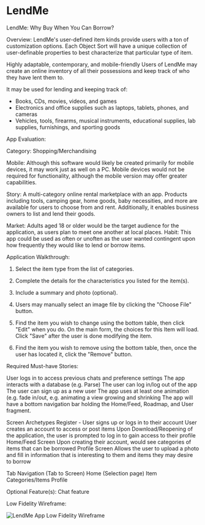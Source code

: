 # LendMe
LendMe: Why Buy When You Can Borrow? 

Overview: LendMe's user-defined item kinds provide users with a ton of customization options. Each Object Sort will have a unique collection of user-definable properties to best characterize that particular type of item.

Highly adaptable, contemporary, and mobile-friendly Users of LendMe may create an online inventory of all their possessions and keep track of who they have lent them to.

It may be used for lending and keeping track of:

- Books, CDs, movies, videos, and games
- Electronics and office supplies such as laptops, tablets, phones, and cameras
- Vehicles, tools, firearms, musical instruments, educational supplies, lab supplies, furnishings, and sporting goods

App Evaluation:

Category: Shopping/Merchandising 

Mobile: Although this software would likely be created primarily for mobile devices, it may work just as well on a PC. Mobile devices would not be required for functionality, although the mobile version may offer greater capabilities.

Story: A multi-category online rental marketplace with an app. Products including tools, camping gear, home goods, baby necessities, and more are available for users to choose from and rent. Additionally, it enables business owners to list and lend their goods.

Market: Adults aged 18 or older would be the target audience for the application, as users plan to meet one another at local places.
Habit: This app could be used as often or unoften as the user wanted contingent upon how frequently they would like to lend or borrow items.


Application Walkthrough:

1. Select the item type from the list of categories.

2. Complete the details for the characteristics you listed for the item(s).

3. Include a summary and photo (optional).

4. Users may manually select an image file by clicking the "Choose File" button. 

5. Find the item you wish to change using the bottom table, then click "Edit" when you do. On the main form, the choices for this Item will load. Click "Save" after the user is done modifying the item.

6. Find the item you wish to remove using the bottom table, then, once the user has located it, click the "Remove" button.

Required Must-have Stories:

User logs in to access previous chats and preference settings
The app interacts with a database (e.g. Parse)
The user can log in/log out of the app
The user can sign up as a new user
The app uses at least one animation (e.g. fade in/out, e.g. animating a view growing and shrinking
The app will have a bottom navigation bar holding the Home/Feed, Roadmap, and User fragment.

Screen Archetypes
Register - User signs up or logs in to their account
User creates an account to access or post items
Upon Download/Reopening of the application, the user is prompted to log in to gain access to their profile
Home/Feed Screen
Upon creating their account, would see categories of items that can be borrowed
Profile Screen
Allows the user to upload a photo and fill in information that is interesting to them and items they may desire to borrow 

Tab Navigation (Tab to Screen)
Home (Selection page)
Item Categories/Items
Profile

Optional Feature(s):
Chat feature

Low Fidelity Wireframe:

![LendMe App Low Fidelity Wireframe](https://user-images.githubusercontent.com/73849431/175988116-2707e6ff-e96c-459d-b254-525063eaaff4.JPG)



